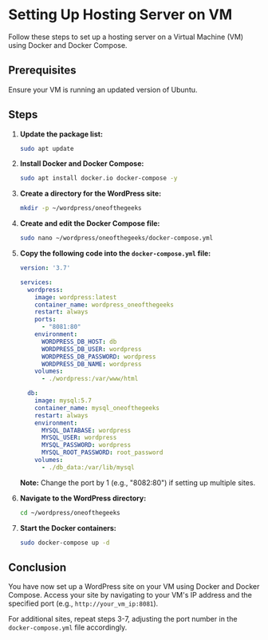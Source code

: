 # Setting Up Hosting Server on VM

Follow these steps to set up a hosting server on a Virtual Machine (VM) using Docker and Docker Compose.

## Prerequisites

Ensure your VM is running an updated version of Ubuntu.

## Steps

1. **Update the package list:**
    ```bash
    sudo apt update
    ```

2. **Install Docker and Docker Compose:**
    ```bash
    sudo apt install docker.io docker-compose -y
    ```

3. **Create a directory for the WordPress site:**
    ```bash
    mkdir -p ~/wordpress/oneofthegeeks
    ```

4. **Create and edit the Docker Compose file:**
    ```bash
    sudo nano ~/wordpress/oneofthegeeks/docker-compose.yml
    ```

5. **Copy the following code into the `docker-compose.yml` file:**

    ```yaml
    version: '3.7'

    services:
      wordpress:
        image: wordpress:latest
        container_name: wordpress_oneofthegeeks
        restart: always
        ports:
          - "8081:80"
        environment:
          WORDPRESS_DB_HOST: db
          WORDPRESS_DB_USER: wordpress
          WORDPRESS_DB_PASSWORD: wordpress
          WORDPRESS_DB_NAME: wordpress
        volumes:
          - ./wordpress:/var/www/html

      db:
        image: mysql:5.7
        container_name: mysql_oneofthegeeks
        restart: always
        environment:
          MYSQL_DATABASE: wordpress
          MYSQL_USER: wordpress
          MYSQL_PASSWORD: wordpress
          MYSQL_ROOT_PASSWORD: root_password
        volumes:
          - ./db_data:/var/lib/mysql
    ```

    **Note:** Change the port by 1 (e.g., "8082:80") if setting up multiple sites.

6. **Navigate to the WordPress directory:**
    ```bash
    cd ~/wordpress/oneofthegeeks
    ```

7. **Start the Docker containers:**
    ```bash
    sudo docker-compose up -d
    ```

## Conclusion

You have now set up a WordPress site on your VM using Docker and Docker Compose. Access your site by navigating to your VM's IP address and the specified port (e.g., `http://your_vm_ip:8081`).

For additional sites, repeat steps 3-7, adjusting the port number in the `docker-compose.yml` file accordingly.
